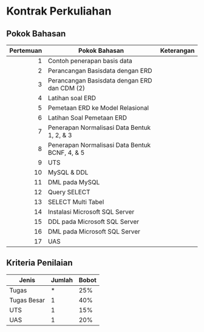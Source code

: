 # Kontrak Perkuliahan

## Pokok Bahasan

| Pertemuan | Pokok Bahasan                                  | Keterangan                      |
| ---:      | ---                                            | ---                             |
| 1         | Contoh penerapan basis data |                                 |
| 2         | Perancangan Basisdata dengan ERD                     |                                 |
| 3         | Perancangan Basisdata dengan ERD dan CDM (2)                        |                                 |
| 4         | Latihan soal ERD                                  |                                 |
| 5         | Pemetaan ERD ke Model Relasional                                  |                                 |
| 6         | Latihan Soal Pemetaan ERD                            |                                 |
| 7         | Penerapan Normalisasi Data Bentuk 1, 2, & 3                                         |                                 |
| 8         | Penerapan Normalisasi Data Bentuk BCNF, 4, & 5              |                                 |
| 9         | UTS                                            |                                 |
| 10        | MySQL & DDL                                |                                 |
| 11        | DML pada MySQL                          |                                 |
| 12        | Query SELECT                                   |                                 |
| 13        | SELECT Multi Tabel                                  |                                 |
| 14        | Instalasi Microsoft SQL Server                                         |                                 |
| 15        | DDL pada Microsoft SQL Server                                      |                                 |
| 16        | DML pada Microsoft SQL Server                                      |                                 |
| 17        | UAS                                            |                                 |

## Kriteria Penilaian

| Jenis | Jumlah | Bobot |
| ---   | ---    | ---   |
| Tugas | *      | 25%   |
| Tugas Besar | 1      | 40%   |
| UTS   | 1      | 15%   |
| UAS   | 1      | 20%   |

